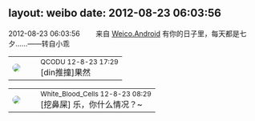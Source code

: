 layout: weibo
date: 2012-08-23 06:03:56
---
<meta name="referrer" content="no-referrer" />

2012-08-23 06:03:56  &nbsp;&nbsp;&nbsp;&nbsp;&nbsp;&nbsp; 来自 <a href="http://app.weibo.com/t/feed/l4RWD" rel="nofollow">Weico.Android</a>
有你的日子里，每天都是七夕……——转自小乖 ​​​

<table style="width: 100%;">
  <tr>
    <td style="width: 40px;"><img style="border-radius:50%" src="https://tvax1.sinaimg.cn/crop.0.0.512.512.50/6b69631dly8g0l3egwcbcj20e80e8dfu.jpg?KID=imgbed,tva&Expires=1624464788&ssig=dm7nLLppr8"></td>
    <td colspan="2"><small>QCODU 12-8-23 17:29</small><br/>[din推撞]果然</td>
  </tr>
</table>

<table style="width: 100%;">
  <tr>
    <td style="width: 40px;"><img style="border-radius:50%" src="https://tva2.sinaimg.cn/crop.0.0.720.720.50/68eeef24jw8emcxyyu1l5j20k00k0jtt.jpg?KID=imgbed,tva&Expires=1624464788&ssig=07DHctjjqG"></td>
    <td colspan="2"><small>White_Blood_Cells 12-8-23 08:29</small><br/>[挖鼻屎] 乐，你什么情况？~</td>
  </tr>
</table>
